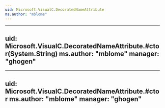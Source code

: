 ```yaml
---
uid: Microsoft.VisualC.DecoratedNameAttribute
ms.author: "mblome"
---
```


---
uid: Microsoft.VisualC.DecoratedNameAttribute.#ctor(System.String)
ms.author: "mblome"
manager: "ghogen"
---

---
uid: Microsoft.VisualC.DecoratedNameAttribute.#ctor
ms.author: "mblome"
manager: "ghogen"
---
